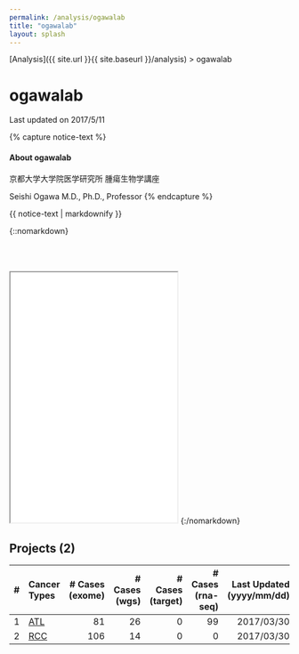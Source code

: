 ```yaml
---
permalink: /analysis/ogawalab
title: "ogawalab"
layout: splash
---
```


[Analysis]({{ site.url }}{{ site.baseurl }}/analysis) > ogawalab

# <font class="pre-group"></font> ogawalab

Last updated on 2017/5/11

{% capture notice-text %}
#### About ogawalab

京都大学大学院医学研究所 腫瘍生物学講座

Seishi Ogawa M.D., Ph.D., Professor
{% endcapture %}

<div class="labinfo-notice">
  {{ notice-text | markdownify }}
</div>

{::nomarkdown}
<iframe src="{{ site.url }}{{ site.baseurl }}/graphs/ogawalab.html" style="height:450px; margin-top:50px;"></iframe>
{:/nomarkdown}

## Projects (2)


| # | Cancer Types          | # Cases (exome) | # Cases (wgs) | # Cases (target) | # Cases (rna-seq) | Last Updated (yyyy/mm/dd) |
|--:|:----------------------|----------------:|--------------:|-----------------:|------------------:|--------------------------:|
| 1 | [ATL](./ogawalab/atl) |              81 |            26 |                0 |                99 | 2017/03/30 |
| 2 | [RCC](./ogawalab/rcc) |             106 |            14 |                0 |                 0 | 2017/03/30 |

